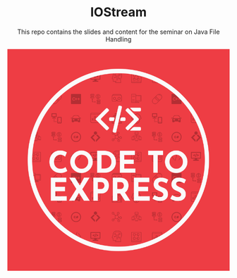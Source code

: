 <div align="center">
    <h1>IOStream</h1>
    <p>This repo contains the slides and content for the seminar on Java File Handling</p>
</div>

<div align="center">
    <img src="./logo_red.png">
</div>